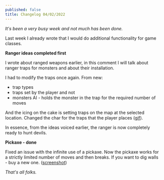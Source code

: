 ```yaml
---
published: false
title: Changelog 04/02/2022
---
```

_It's been a very busy week and not much has been done._

Last week I already wrote that I would do additional functionality for game classes.

**Ranger ideas completed first**

I wrote about ranged weapons earlier, in this comment I will talk about ranger traps for monsters and about their installation.

I had to modify the traps once again. From new:

- trap types
- traps set by the player and not
- monsters AI - holds the monster in the trap for the required number of moves

And the icing on the cake is setting traps on the map at the selected location. Changed the char for the traps that the player places ([gif](https://img.itch.zone/aW1nLzg1NDU0MDYuZ2lm/original/tgD8Eh.gif)).

In essence, from the ideas voiced earlier, the ranger is now completely ready to hunt devils.

**Pickaxe - done**

Fixed an issue with the infinite use of a pickaxe. Now the pickaxe works for a strictly limited number of moves and then breaks. If you want to dig walls - buy a new one. ([screenshot](https://img.itch.zone/aW1nLzg1NDU0MjgucG5n/original/on5aBQ.png))

_That's all folks._
